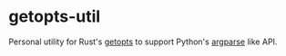 # getopts-util
Personal utility for Rust's [getopts](https://docs.rs/getopts/latest/getopts/) to support Python's [argparse](https://docs.python.org/3/library/argparse.html) like API.
